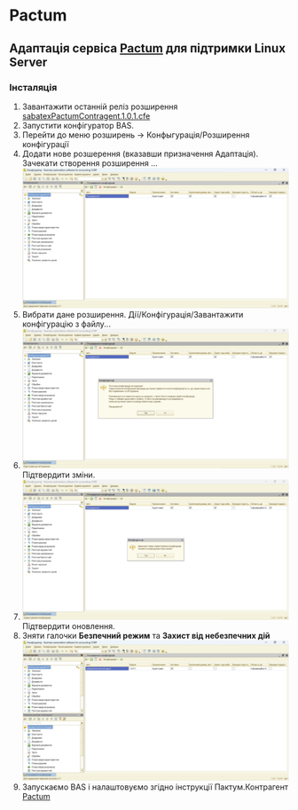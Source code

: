 # Pactum

## Адаптація сервіса [Pactum](https://pactumsys.com/) для підтримки Linux Server

### Інсталяція

1. Завантажити останній реліз розширення [sabatexPactumContragent.1.0.1.cfe](https://github.com/sabatex/Pactum/releases/download/v1.0.1/sabatexPactumContragent.1.0.1.cfe)
2. Запустити конфігуратор BAS.
3. Перейти до меню розширень -> Конфыгурація/Розширення конфігурації
4. Додати нове розшерення (вказавши призначення Адаптація). Зачекати створення розширення ... ![Зображення нового розширення](/images/new%201c8%20extensions.png)
5. Вибрати дане розширення. Дії/Конфігурація/Завантажити конфігурацію з файлу...
6. ![Попередження](/images/warning%20change%20config.png)
Підтвердити зміни.
7. ![Попередження](/images/update%20config.png) Підтвердити оновлення.
8. Зняти галочки **Безпечний режим** та **Захист від небезпечних дій**
![Параметри розширення](/images/Configure%20extension.png)
9. Запускаємо BAS і налаштовуємо згідно інструкції Пактум.Контрагент [Pactum](https://pactumsys.com/)
